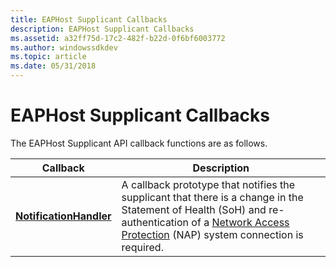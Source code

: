 ```yaml
---
title: EAPHost Supplicant Callbacks
description: EAPHost Supplicant Callbacks
ms.assetid: a32ff75d-17c2-482f-b22d-0f6bf6003772
ms.author: windowssdkdev
ms.topic: article
ms.date: 05/31/2018
---
```


# EAPHost Supplicant Callbacks

The EAPHost Supplicant API callback functions are as follows.



| Callback                                           | Description                                                                                                                                                                                                                                     |
|----------------------------------------------------|-------------------------------------------------------------------------------------------------------------------------------------------------------------------------------------------------------------------------------------------------|
| [**NotificationHandler**](/previous-versions/windows/desktop/api) | A callback prototype that notifies the supplicant that there is a change in the Statement of Health (SoH) and re-authentication of a [Network Access Protection](https://docs.microsoft.com/windows/desktop/NAP/network-access-protection-start-page) (NAP) system connection is required. |



 

 

 




